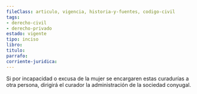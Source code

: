 ```yaml
---
fileClass: articulo, vigencia, historia-y-fuentes, codigo-civil
tags:
- derecho-civil
- derecho-privado
estado: vigente
tipo: inciso
libro:
titulo:
parrafo:
corriente-juridica:
---
```

Si por incapacidad o excusa de la mujer se encargaren estas curadurías a otra persona, dirigirá el curador la administración de la sociedad conyugal.